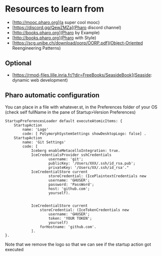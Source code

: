 # Resources to learn from

- [http://mooc.pharo.org](a super cool mooc)
- [https://discord.gg/QewZMZa](Pharo discord channel)
- [http://books.pharo.org](Pharo by Example)
- [http://books.pharo.org](Pharo with Style)
- [https://scg.unibe.ch/download/oorp/OORP.pdf](Object-Oriented Reengineering Patterns)

## Optional
- [https://rmod-files.lille.inria.fr/?dir=FreeBooks/SeasideBook](Seaside: dynamic web development)


## Pharo automatic configuration

You can place in a file with whatever.st, in the Preferences folder of your OS (check self fullName in the pane of Startup>Version Preferences)

```
StartupPreferencesLoader default executeAtomicItems: {
	StartupAction 
		name: 'Logo' 
		code: [ PolymorphSystemSettings showDesktopLogo: false] .
	StartupAction 
		name: 'Git Settings' 
		code: [ 
			Iceberg enableMetacelloIntegration: true.
			IceCredentialsProvider sshCredentials
					username: 'git';
					publicKey: '/Users/XXX/.ssh/id_rsa.pub';
					privateKey: '/Users/XX/.ssh/id_rsa'."
			IceCredentialStore current
					storeCredential: (IcePlaintextCredentials new
					username: 'GHUSER';
					password: 'PassWord';
					host: 'github.com';
					yourself).		


			IceCredentialStore current
				storeCredential: (IceTokenCredentials new
					username: 'GHUSER';
					token: 'YOUR TOKEN';
					yourself) 
				forHostname: 'github.com'.
			]. 
}.

```
Note that we remove the logo so that we can see if the startup action got executed

